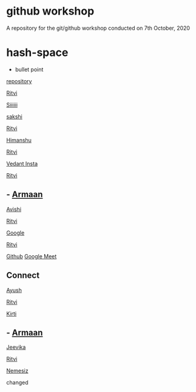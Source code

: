 # github workshop
A repository for the git/github workshop conducted on 7th October, 2020
# hash-space
- bullet point


[repository](https://github.com/)


[Ritvi](ww.instagram.com/frenzy.works)



[Siiiiii](www.instagram.com/nemesiz_10/)



[sakshi](ww.github.com)


[Ritvi](ww.instagram.com/frenzy.wors)


[Himanshu](https://github.com/xSirDeadShotx)


[Ritvi](ww.instagram.com/frenzy.works)




[Vedant Insta](www.instagram.com/vedant_1707)

[Ritvi](ww.instagram.com/frenzy.works)
 

## - [Armaan](https://www.youtube.com/watch?v=dQw4w9WgXcQ&ab_channel=RickAstleyVEVO)


[Avishi](https://github.com/XxhackergirlxX)

[Ritvi](ww.instagram.com/frenzy.works)



[Google](google.com)

[Ritvi](ww.instagram.com/frenzy.wors)




[Github](https://github.com/Thepetapixl)
[Google Meet](https://meet.google.com/hzj-gjjz-biw)


## Connect
[Ayush](https://twitter.com/ayushb_tweets)

[Ritvi](ww.instagram.com/frenzy.wors)




[Kirti](https://www.linkedin.com/in/kirti-chand-74b7a21a4/)

## - [Armaan](https://www.youtube.com/watch?v=dQw4w9WgXcQ&ab_channel=RickAstleyVEVO)

[Jeevika](www.google.com)


[Ritvi](ww.instagram.com/frenzy.wors)

[Nemesiz](www.instagram.com/nemesiz_10/)


changed
